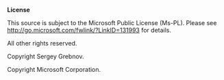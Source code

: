 **License**

This source is subject to the Microsoft Public License (Ms-PL).
Please see http://go.microsoft.com/fwlink/?LinkID=131993 for details.

All other rights reserved.

Copyright Sergey Grebnov.

Copyright Microsoft Corporation.